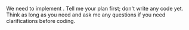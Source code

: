 We need to implement . Tell me your plan first; don't write any code yet. Think as long as you need and ask me any questions if you need clarifications before coding.